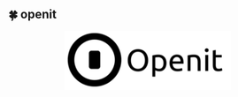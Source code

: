 ## 🍀 openit
<p align="center">
  <a href="https://github.com/hkpc/openit">
    <img src="./logo.png" alt="Logo" width="300" />
